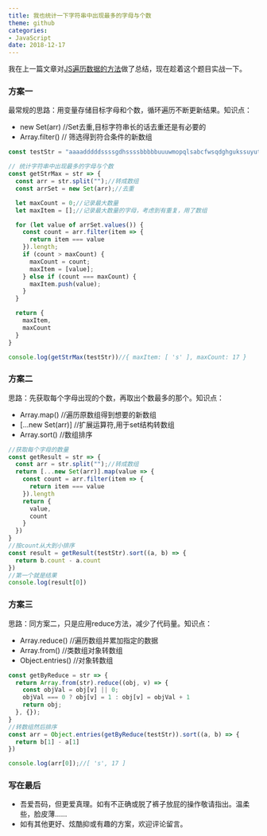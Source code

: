 ```yaml
---
title: 我也统计一下字符串中出现最多的字母与个数
theme: github
categories: 
- JavaScript
date: 2018-12-17
---
```

我在上一篇文章对[JS遍历数据的方法](https://juejin.im/post/6844903736880414734)做了总结，现在趁着这个题目实战一下。
### 方案一
最常规的思路：用变量存储目标字母和个数，循环遍历不断更新结果。知识点：
* new Set(arr) //Set去重,目标字符串长的话去重还是有必要的
* Array.filter() // 筛选得到符合条件的新数组
```javascript
const testStr = "aaaadddddssssgdhssssbbbbbuuuwmopqlsabcfwsqdghgukssuyutsudddddsasss" //其后方案均使用该测试数据

// 统计字符串中出现最多的字母与个数
const getStrMax = str => {
  const arr = str.split("");//转成数组
  const arrSet = new Set(arr);//去重

  let maxCount = 0;//记录最大数量
  let maxItem = [];//记录最大数量的字母，考虑到有重复，用了数组

  for (let value of arrSet.values()) {
    const count = arr.filter(item => {
      return item === value
    }).length;
    if (count > maxCount) {
      maxCount = count;
      maxItem = [value];
    } else if (count === maxCount) {
      maxItem.push(value);
    }
  }

  return {
    maxItem,
    maxCount
  }
}

console.log(getStrMax(testStr))//{ maxItem: [ 's' ], maxCount: 17 }
```
### 方案二
思路：先获取每个字母出现的个数，再取出个数最多的那个。知识点：   
* Array.map() //遍历原数组得到想要的新数组
* [...new Set(arr)] //扩展运算符,用于set结构转数组
* Array.sort() //数组排序
```javascript
//获取每个字母的数量
const getResult = str => {
  const arr = str.split("");//转成数组
  return [...new Set(arr)].map(value => {
    const count = arr.filter(item => {
      return item === value
    }).length
    return {
      value,
      count
    }
  })
}
//按count从大到小排序
const result = getResult(testStr).sort((a, b) => {
  return b.count - a.count
})
//第一个就是结果
console.log(result[0])
```
### 方案三
思路：同方案二，只是应用reduce方法，减少了代码量。知识点：
* Array.reduce() //遍历数组并累加指定的数据
* Array.from() //类数组对象转数组
* Object.entries() //对象转数组
```javascript
const getByReduce = str => {
  return Array.from(str).reduce((obj, v) => {
    const objVal = obj[v] || 0;
    objVal === 0 ? obj[v] = 1 : obj[v] = objVal + 1
    return obj;
  }, {});
}
//转数组然后排序
const arr = Object.entries(getByReduce(testStr)).sort((a, b) => {
  return b[1] - a[1]
})

console.log(arr[0]);//[ 's', 17 ]
```
### 写在最后
* 吾爱吾码，但更爱真理。如有不正确或脱了裤子放屁的操作敬请指出。温柔些，脸皮薄……
* 如有其他更好、炫酷抑或有趣的方案，欢迎评论留言。